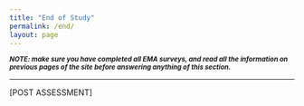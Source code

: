 ```yaml
---
title: "End of Study"
permalink: /end/
layout: page
---
```

<sup>***NOTE: make sure you have completed all EMA surveys, and read all the information on previous pages of the site before answering anything of this section.***</sup>
- - - -

[POST ASSESSMENT]

